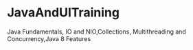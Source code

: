 # JavaAndUITraining
Java Fundamentals, IO and NIO,Collections, Multithreading and Concurrency,Java 8 Features
